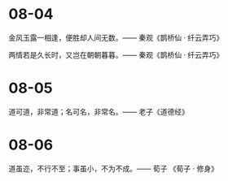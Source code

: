 # 08-04

金风玉露一相逢，便胜却人间无数。—— 秦观《鹊桥仙 · 纤云弄巧》

两情若是久长时，又岂在朝朝暮暮。—— 秦观《鹊桥仙 · 纤云弄巧》

# 08-05

道可道，非常道；名可名，非常名。—— 老子《道德经》

# 08-06

道虽迩，不行不至；事虽小，不为不成。—— 荀子 《荀子 · 修身》